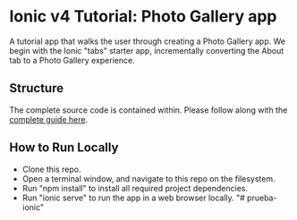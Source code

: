 # Ionic v4 Tutorial: Photo Gallery app

A tutorial app that walks the user through creating a Photo Gallery app. We begin with the Ionic "tabs" starter app, incrementally converting the About tab to a Photo Gallery experience.

## Structure
The complete source code is contained within. Please follow along with the [complete guide here](https://ionicframework.com/docs/angular/your-first-app).

## How to Run Locally
* Clone this repo.
* Open a terminal window, and navigate to this repo on the filesystem.
* Run "npm install" to install all required project dependencies. 
* Run "ionic serve" to run the app in a web browser locally.
"# prueba-ionic" 
